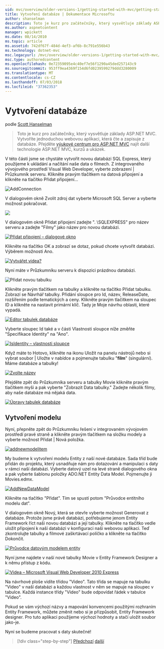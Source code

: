 ```yaml
---
uid: mvc/overview/older-versions-1/getting-started-with-mvc/getting-started-with-mvc-part4
title: Vytvoření databáze | Dokumentace Microsoftu
author: shanselman
description: Toto je kurz pro začátečníky, který vysvětluje základy ASP.NET MVC. Vytvořte jednoduchou webovou aplikaci, která čte a zapisuje z databáze.
ms.author: aspnetcontent
manager: wpickett
ms.date: 08/14/2010
ms.topic: article
ms.assetid: 742df67f-484d-4ef3-af6b-8c791e556b43
ms.technology: dotnet-mvc
msc.legacyurl: /mvc/overview/older-versions-1/getting-started-with-mvc/getting-started-with-mvc-part4
msc.type: authoredcontent
ms.openlocfilehash: 0e72359095e4c40ef7e56f1290a45ded257143c9
ms.sourcegitcommit: 953ff9ea4369f154d6fd0239599279ddd3280009
ms.translationtype: MT
ms.contentlocale: cs-CZ
ms.lasthandoff: 07/03/2018
ms.locfileid: "37362353"
---
```

<a name="creating-a-database"></a>Vytvoření databáze
====================
podle [Scott Hanselman](https://github.com/shanselman)

> Toto je kurz pro začátečníky, který vysvětluje základy ASP.NET MVC. Vytvoříte jednoduchou webovou aplikaci, která čte a zapisuje z databáze. Přejděte [výukové centrum pro ASP.NET MVC](../../../index.md) najít další technologie ASP.NET MVC, kurzů a ukázek.


V této části jsme se chystáte vytvořit novou databázi SQL Express, který použijeme k ukládání a načítání naše data o filmech. Z integrovaného vývojového prostředí Visual Web Developer, vyberte zobrazení | Průzkumník serveru. Klikněte pravým tlačítkem na datová připojení a klikněte na tlačítko Přidat připojení...

![AddConnection](getting-started-with-mvc-part4/_static/image1.png)

V dialogovém okně Zvolit zdroj dat vyberte Microsoft SQL Server a vyberte možnost pokračovat.

![](getting-started-with-mvc-part4/_static/image2.png)

V dialogovém okně Přidat připojení zadejte ". \SQLEXPRESS" pro název serveru a zadejte "Filmy" jako název pro novou databázi.

[![Přidat připojení – dialogové okno](getting-started-with-mvc-part4/_static/image4.png)](getting-started-with-mvc-part4/_static/image3.png)

Klikněte na tlačítko OK a zobrazí se dotaz, pokud chcete vytvořit databázi. Výběrem možnosti Ano.

[![Vytvářet videa?](getting-started-with-mvc-part4/_static/image6.png)](getting-started-with-mvc-part4/_static/image5.png)

Nyní máte v Průzkumníku serveru k dispozici prázdnou databázi.

![Přidat novou tabulku](getting-started-with-mvc-part4/_static/image7.png)

Klikněte pravým tlačítkem na tabulky a klikněte na tlačítko Přidat tabulku. Zobrazí se Návrhář tabulky. Přidání sloupce pro Id, název, ReleaseDate, rozšířením podle tematických a ceny. Klikněte pravým tlačítkem na sloupec ID a klikněte na nastavit primární klíč. Tady je Moje návrhu oblasti, které vypadá.

[![Editor tabulek databáze](getting-started-with-mvc-part4/_static/image9.png)](getting-started-with-mvc-part4/_static/image8.png)

Vyberte sloupec Id také a v části Vlastnosti sloupce níže změňte "Specifikace Identity" na "Ano".

[![IsIdentity – vlastnosti sloupce](getting-started-with-mvc-part4/_static/image11.png)](getting-started-with-mvc-part4/_static/image10.png)

Když máte to Hotovo, klikněte na ikonu Uložit na panelu nástrojů nebo si vybrat soubor | Uložte v nabídce a pojmenujte tabulku "**film**" (singulární). Máme databáze a tabulky!

[![Zvolte název](getting-started-with-mvc-part4/_static/image13.png)](getting-started-with-mvc-part4/_static/image12.png)

Přejděte zpět do Průzkumníka serveru a tabulky Movie klikněte pravým tlačítkem myši a pak vyberte "Zobrazit Data tabulky." Zadejte několik filmy, aby naše databáze má nějaká data.

[![Úpravy tabulek databáze](getting-started-with-mvc-part4/_static/image15.png)](getting-started-with-mvc-part4/_static/image14.png)

## <a name="creating-a-model"></a>Vytvoření modelu

Nyní, přepněte zpět do Průzkumníku řešení v integrovaném vývojovém prostředí pravé straně a klikněte pravým tlačítkem na složku modely a vyberte možnost Přidat | Nová položka.

[![addnewmodelitem](getting-started-with-mvc-part4/_static/image17.png)](getting-started-with-mvc-part4/_static/image16.png)

My budeme k vytvoření modelu Entity z naší nové databáze. Sada tříd bude přidán do projektu, který usnadňuje nám pro dotazování a manipulaci s daty v rámci naší databázi. Vyberte datový uzel na levé straně dialogového okna a pak vyberte šablonu položky ADO.NET Entity Data Model. Pojmenujte ji Movies.edmx.

[![AddNewDataModel](getting-started-with-mvc-part4/_static/image19.png)](getting-started-with-mvc-part4/_static/image18.png)

Klikněte na tlačítko "Přidat". Tím se spustí potom "Průvodce entitního modelu dat".

V dialogovém okně Nový, která se otevře vyberte možnost Generovat z databáze. Protože jsme právě databázi, potřebujeme jenom Entity Framework říct naši novou databázi a její tabulky. Klikněte na tlačítko vedle uložit připojení k naší databázi v konfiguraci naši webovou aplikaci. Teď zkontrolujte tabulky a filmové zaškrtávací políčko a klikněte na tlačítko Dokončit.

[![Průvodce datovým modelem entity](getting-started-with-mvc-part4/_static/image21.png)](getting-started-with-mvc-part4/_static/image20.png)

Nyní jsme najdete v naší nové tabulky Movie v Entity Framework Designer a k němu přístup z kódu.

[![Videa – Microsoft Visual Web Developer 2010 Express](getting-started-with-mvc-part4/_static/image23.png)](getting-started-with-mvc-part4/_static/image22.png)

Na návrhové ploše vidíte třídou "Video". Tato třída se mapuje na tabulku "Video" v naší databázi a každou vlastnost v něm se mapuje na sloupec v tabulce. Každá instance třídy "Video" bude odpovídat řádek v tabulce "Video".

Pokud se vám výchozí názvy a mapování konvencemi použitými rozhraním Entity Framework, můžete změnit nebo si je přizpůsobit, Entity Framework designer. Pro tuto aplikaci použijeme výchozí hodnoty a stačí uložit soubor jako-je.

Nyní se budeme pracovat s daty skutečné!

> [!div class="step-by-step"]
> [Předchozí](getting-started-with-mvc-part3.md)
> [další](getting-started-with-mvc-part5.md)
